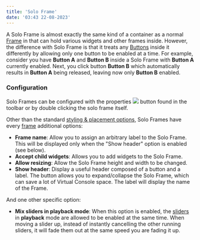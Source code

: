 ```yaml
---
title: 'Solo Frame'
date: '03:43 22-08-2023'
---
```


A Solo Frame is almost exactly the same kind of a container as a normal [Frame](../frame) in that can hold various widgets and other frames inside. However, the difference with Solo Frame is that it treats any [Buttons](../button) inside it differently by allowing only one button to be enabled at a time. For example, consider you have **Button A** and **Button B** inside a Solo Frame with **Button A** currently enabled. Next, you click button **Button B** which automatically results in **Button A** being released, leaving now only **Button B** enabled.

### Configuration

Solo Frames can be configured with the properties ![](/basics/edit.png) button found in the toolbar or by double clicking the solo frame itself.  
  
Other than the standard [styling & placement options](../styling-and-placement), Solo Frames have every [frame](../frame) additional options:  

* **Frame name**: Allow you to assign an arbitrary label to the Solo Frame. This will be displayed only when the "Show header" option is enabled (see below).
* **Accept child widgets**: Allows you to add widgets to the Solo Frame.
* **Allow resizing**: Allow the Solo Frame height and width to be changed.
* **Show header**: Display a useful header composed of a button and a label. The button allows you to expand/collapse the Solo Frame, which can save a lot of Virtual Console space. The label will display the name of the Frame.

And one other specific option:  

* **Mix sliders in playback mode**: When this option is enabled, the [sliders](../slider) in **playback** mode are allowed to be enabled at the same time. When moving a slider up, instead of instantly cancelling the other running sliders, it will fade them out at the same speed you are fading it up.